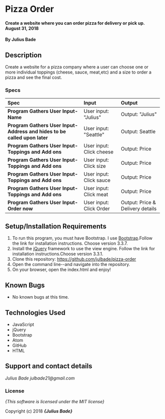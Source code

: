 # Pizza Order

#### Create a website where you can order pizza for delivery or pick up. August 31, 2018

#### By **Julius Bade**

## Description

Create a website for a pizza company where a user can choose one or more individual toppings (cheese, sauce, meat,etc) and a size to order a pizza and see the final cost.


### Specs
| Spec | Input | Output |
| :-------------     | :------------- | :------------- |
| **Program Gathers User Input-Name** | User input: "Julius" | Output: "Julius" |
| **Program Gathers User Input-Address and hides to be called upon later** | User input: "Seattle" | Output: Seattle|
| **Program Gathers User Input-Toppings and Add ons** | User input: Click cheese | Output: Price |
| **Program Gathers User Input-Toppings and Add ons** | User input: Click size | Output: Price |
| **Program Gathers User Input-Toppings and Add ons** | User input: Click sauce | Output: Price |
| **Program Gathers User Input-Toppings and Add ons** | User input: Click meat | Output: Price |
| **Program Gathers User Input-Order now** | User input: Click Order | Output: Price & Delivery details |


## Setup/Installation Requirements

1. To run this program, you must have Bootstrap. I use [Bootstrap](https://getbootstrap.com/docs/3.3/).Follow the link for installation instructions. Choose version 3.3.7.
2. Install the [jQuery](https://jquery.com/download/) framework to use the view engine. Follow the link for installation instructions.Choose version 3.3.1.
3. Clone this repository: https://github.com/julbade/pizza-order
4. Open the command line--and navigate into the repository.
5. On your browser, open the index.html and enjoy!

## Known Bugs
* No known bugs at this time.

## Technologies Used
* JavaScript
* jQuery
* Bootstrap
* Atom
* GitHub
* HTML

## Support and contact details


_Julius Bade julbade21@gmail.com_

### License

*{This software is licensed under the MIT license}*

Copyright (c) 2018 **_{Julius Bade}_**
